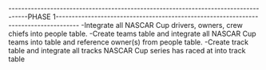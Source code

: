 ------------------------------------------------------------------------------------PHASE 1-------------------------------------------------------------------------------------
-Integrate all NASCAR Cup drivers, owners, crew chiefs into people table.
-Create teams table and integrate all NASCAR Cup teams into table and reference owner(s) from people table.
-Create track table and integrate all tracks NASCAR Cup series has raced at into track table
